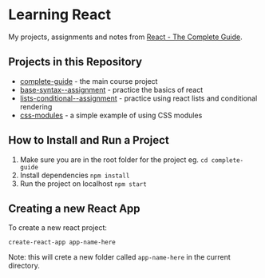 # Learning React

My projects, assignments and notes from [React - The Complete Guide](https://www.udemy.com/react-the-complete-guide-incl-redux/).

## Projects in this Repository

- [complete-guide](https://github.com/nickyfahey/Learning-React/tree/master/complete-guide) - the main course project
- [base-syntax--assignment](https://github.com/nickyfahey/Learning-React/tree/master/base-syntax--assignment) - practice the basics of react
- [lists-conditional--assignment](https://github.com/nickyfahey/Learning-React/tree/master/lists-conditionals--assignment) - practice using react lists and conditional rendering
- [css-modules](https://github.com/nickyfahey/Learning-React/tree/master/css-modules) - a simple example of using CSS modules

## How to Install and Run a Project

1. Make sure you are in the root folder for the project eg. `cd complete-guide`
2. Install dependencies `npm install`
3. Run the project on localhost `npm start`

## Creating a new React App

To create a new react project:

`create-react-app app-name-here`

Note: this will crete a new folder called `app-name-here` in the current directory.
